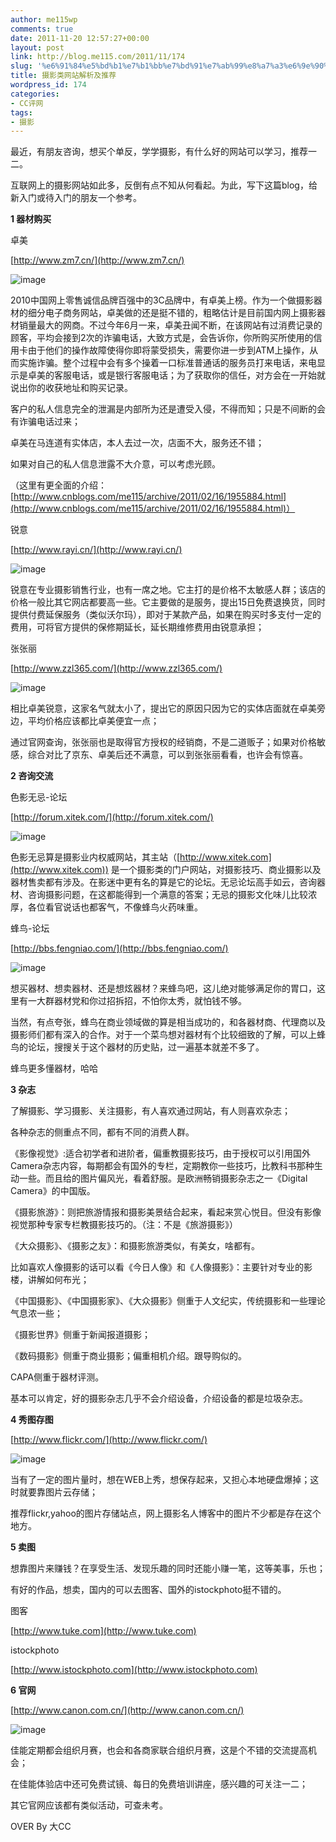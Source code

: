 ```yaml
---
author: me115wp
comments: true
date: 2011-11-20 12:57:27+00:00
layout: post
link: http://blog.me115.com/2011/11/174
slug: '%e6%91%84%e5%bd%b1%e7%b1%bb%e7%bd%91%e7%ab%99%e8%a7%a3%e6%9e%90%e5%8f%8a%e6%8e%a8%e8%8d%90'
title: 摄影类网站解析及推荐
wordpress_id: 174
categories:
- CC评网
tags:
- 摄影
---
```


最近，有朋友咨询，想买个单反，学学摄影，有什么好的网站可以学习，推荐一二。

 

互联网上的摄影网站如此多，反倒有点不知从何看起。为此，写下这篇blog，给新入门或待入门的朋友一个参考。

 

**1 器材购买**

 

卓美

 

[http://www.zm7.cn/](http://www.zm7.cn/)

 

![image](http://blog/wp-content/uploads/2011/11/image.png)

 

2010中国网上零售诚信品牌百强中的3C品牌中，有卓美上榜。作为一个做摄影器材的细分电子商务网站，卓美做的还是挺不错的，粗略估计是目前国内网上摄影器材销量最大的网商。不过今年6月一来，卓美丑闻不断，在该网站有过消费记录的顾客，平均会接到2次的诈骗电话，大致方式是，会告诉你，你所购买所使用的信用卡由于他们的操作故障使得你即将蒙受损失，需要你进一步到ATM上操作，从而实施诈骗。整个过程中会有多个操着一口标准普通话的服务员打来电话，来电显示是卓美的客服电话，或是银行客服电话；为了获取你的信任，对方会在一开始就说出你的收获地址和购买记录。

 

客户的私人信息完全的泄漏是内部所为还是遭受入侵，不得而知；只是不间断的会有诈骗电话过来；

 

卓美在马连道有实体店，本人去过一次，店面不大，服务还不错；

 

如果对自己的私人信息泄露不大介意，可以考虑光顾。

 

（这里有更全面的介绍：[http://www.cnblogs.com/me115/archive/2011/02/16/1955884.html](http://www.cnblogs.com/me115/archive/2011/02/16/1955884.html)）

 

 

锐意

 

[http://www.rayi.cn/](http://www.rayi.cn/)

 

![image](http://blog/wp-content/uploads/2011/11/image1.png)

 

锐意在专业摄影销售行业，也有一席之地。它主打的是价格不太敏感人群；该店的价格一般比其它网店都要高一些。它主要做的是服务，提出15日免费退换货，同时提供付费延保服务（类似沃尔玛），即对于某款产品，如果在购买时多支付一定的费用，可将官方提供的保修期延长，延长期维修费用由锐意承担；

 

 

张张丽

 

[http://www.zzl365.com/](http://www.zzl365.com/)

 

![image](http://blog/wp-content/uploads/2011/11/image2.png)

 

相比卓美锐意，这家名气就太小了，提出它的原因只因为它的实体店面就在卓美旁边，平均价格应该都比卓美便宜一点；

 

通过官网查询，张张丽也是取得官方授权的经销商，不是二道贩子；如果对价格敏感，综合对比了京东、卓美后还不满意，可以到张张丽看看，也许会有惊喜。

 

 

**2 咨询交流**

 

色影无忌-论坛

 

[http://forum.xitek.com/](http://forum.xitek.com/)

 

![image](http://blog/wp-content/uploads/2011/11/image3.png)

 

色影无忌算是摄影业内权威网站，其主站（[http://www.xitek.com](http://www.xitek.com)) 是一个摄影类的门户网站，对摄影技巧、商业摄影以及器材售卖都有涉及。在影迷中更有名的算是它的论坛。无忌论坛高手如云，咨询器材、咨询摄影问题，在这都能得到一个满意的答案；无忌的摄影文化味儿比较浓厚，各位看官说话也都客气，不像蜂鸟火药味重。

 

 

蜂鸟-论坛

 

[http://bbs.fengniao.com/](http://bbs.fengniao.com/)

 

![image](http://blog/wp-content/uploads/2011/11/image4.png)

 

想买器材、想卖器材、还是想炫器材？来蜂鸟吧，这儿绝对能够满足你的胃口，这里有一大群器材党和你过招拆招，不怕你太秀，就怕钱不够。

 

当然，有点夸张，蜂鸟在商业领域做的算是相当成功的，和各器材商、代理商以及摄影师们都有深入的合作。对于一个菜鸟想对器材有个比较细致的了解，可以上蜂鸟的论坛，搜搜关于这个器材的历史贴，过一遍基本就差不多了。

 

蜂鸟更多懂器材，哈哈

 

 

**3 杂志**

 

了解摄影、学习摄影、关注摄影，有人喜欢通过网站，有人则喜欢杂志；

 

各种杂志的侧重点不同，都有不同的消费人群。

 

《影像视觉》:适合初学者和进阶者，偏重教摄影技巧，由于授权可以引用国外Camera杂志内容，每期都会有国外的专栏，定期教你一些技巧，比教科书那种生动一些。而且给的图片偏风光，看着舒服。是欧洲畅销摄影杂志之一《Digital Camera》的中国版。

 

《摄影旅游》：则把旅游情报和摄影美景结合起来，看起来赏心悦目。但没有影像视觉那种专家专栏教摄影技巧的。（注：不是《旅游摄影》）

 

《大众摄影》、《摄影之友》：和摄影旅游类似，有美女，啥都有。

 

比如喜欢人像摄影的话可以看《今日人像》和《人像摄影》：主要针对专业的影楼，讲解如何布光；

 

《中国摄影》、《中国摄影家》、《大众摄影》侧重于人文纪实，传统摄影和一些理论气息浓一些；

 

《摄影世界》侧重于新闻报道摄影；

 

《数码摄影》侧重于商业摄影；偏重相机介绍。跟导购似的。

 

CAPA侧重于器材评测。

 

基本可以肯定，好的摄影杂志几乎不会介绍设备，介绍设备的都是垃圾杂志。 

 

 

**4 秀图存图**

 

[http://www.flickr.com/](http://www.flickr.com/)

 

![image](http://blog/wp-content/uploads/2011/11/image5.png)

 

当有了一定的图片量时，想在WEB上秀，想保存起来，又担心本地硬盘爆掉；这时就要靠图片云存储；

 

推荐flickr,yahoo的图片存储站点，网上摄影名人博客中的图片不少都是存在这个地方。

 

 

**5 卖图**

 

想靠图片来赚钱？在享受生活、发现乐趣的同时还能小赚一笔，这等美事，乐也；

 

有好的作品，想卖，国内的可以去图客、国外的istockphoto挺不错的。

 

图客

 

[http://www.tuke.com](http://www.tuke.com)

 

istockphoto

 

[http://www.istockphoto.com](http://www.istockphoto.com)

 

 

**6 官网**

 

[http://www.canon.com.cn/](http://www.canon.com.cn/)

 

![image](http://blog/wp-content/uploads/2011/11/image6.png)

 

佳能定期都会组织月赛，也会和各商家联合组织月赛，这是个不错的交流提高机会；

 

在佳能体验店中还可免费试镜、每日的免费培训讲座，感兴趣的可关注一二；

 

其它官网应该都有类似活动，可查未考。

 

OVER By 大CC
